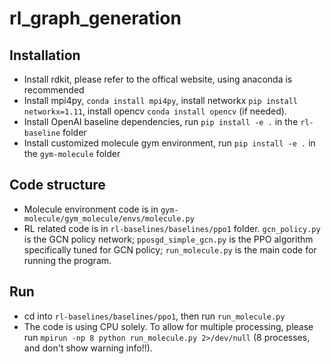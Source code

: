 # rl_graph_generation

## Installation

- Install rdkit, please refer to the offical website, using anaconda is recommended
- Install mpi4py, `conda install mpi4py`, install networkx `pip install networkx=1.11`, install opencv `conda install opencv` (if needed).
- Install OpenAI baseline dependencies, run `pip install -e .` in the `rl-baseline` folder
- Install customized molecule gym environment, run `pip install -e .` in the `gym-molecule` folder



## Code structure

- Molecule environment code is in `gym-molecule/gym_molecule/envs/molecule.py`
- RL related code is in `rl-baselines/baselines/ppo1` folder. `gcn_policy.py` is the GCN policy network; `pposgd_simple_gcn.py` is the PPO algorithm specifically tuned for GCN policy; `run_molecule.py` is the main code for running the program.



## Run

- cd into `rl-baselines/baselines/ppo1`, then run `run_molecule.py`
- The code is using CPU solely. To allow for multiple processing, please run `mpirun -np 8 python run_molecule.py 2>/dev/null` (8 processes, and don't show warning info!!).